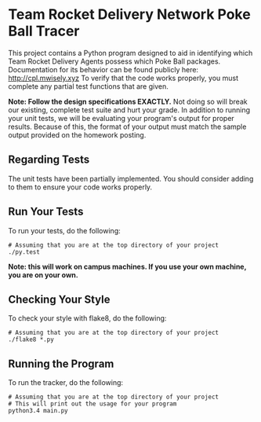 # Team Rocket Delivery Network Poke Ball Tracer

This project contains a Python program designed to aid in identifying which Team Rocket Delivery Agents possess which Poke Ball packages.
Documentation for its behavior can be found publicly here: http://cpl.mwisely.xyz
To verify that the code works properly, you must complete any partial test functions that are given.

**Note: Follow the design specifications EXACTLY.**
Not doing so will break our existing, complete test suite and hurt your grade.
In addition to running your unit tests, we will be evaluating your program's output for proper results.
Because of this, the format of your output must match the sample output provided on the homework posting.

## Regarding Tests

The unit tests have been partially implemented.
You should consider adding to them to ensure your code works properly.

## Run Your Tests

To run your tests, do the following:

~~~shell
# Assuming that you are at the top directory of your project
./py.test
~~~~

**Note: this will work on campus machines. If you use your own machine, you are on your own.**

## Checking Your Style

To check your style with flake8, do the following:

~~~shell
# Assuming that you are at the top directory of your project
./flake8 *.py
~~~~

## Running the Program

To run the tracker, do the following:

~~~shell
# Assuming that you are at the top directory of your project
# This will print out the usage for your program
python3.4 main.py
~~~
